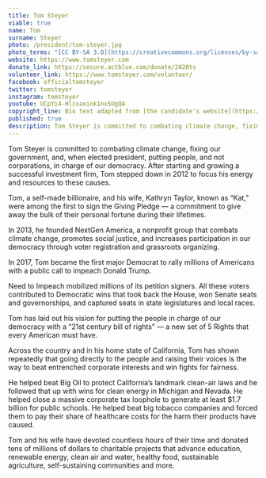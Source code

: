 ```yaml
---
title: Tom Steyer
viable: true
name: Tom
surname: Steyer
photo: /president/tom-steyer.jpg
photo_terms: "[CC BY-SA 3.0](https://creativecommons.org/licenses/by-sa/3.0/) [photo](https://commons.wikimedia.org/wiki/File:Tom_Steyer_by_Gage_Skidmore.jpg) by [Gage Skidmore](http://www.gageskidmore.com/)"
website: https://www.tomsteyer.com
donate_link: https://secure.actblue.com/donate/2020ts
volunteer_link: https://www.tomsteyer.com/volunteer/
facebook: officialtomsteyer
twitter: tomsteyer
instagram: tomsteyer
youtube: UCpYi4-Hlcxaxink1nx5UgQA
copyright_line: Bio text adapted from [the candidate's website](https://www.tomsteyer.com/meet-tom-steyer/) and may be &copy; Tom Steyer 2020.
published: true
description: Tom Steyer is committed to combating climate change, fixing our government, and, when elected president, putting people, and not corporations, in charge of our democracy.
---
```

Tom Steyer is committed to combating climate change, fixing our government, and, when elected president, putting people, and not corporations, in charge of our democracy. After starting and growing a successful investment firm, Tom stepped down in 2012 to focus his energy and resources to these causes.

Tom, a self-made billionaire, and his wife, Kathryn Taylor, known as “Kat,” were among the first to sign the Giving Pledge — a commitment to give away the bulk of their personal fortune during their lifetimes.

In 2013, he founded NextGen America, a nonprofit group that combats climate change, promotes social justice, and increases participation in our democracy through voter registration and grassroots organizing.

In 2017, Tom became the first major Democrat to rally millions of Americans with a public call to impeach Donald Trump.

Need to Impeach mobilized millions of its petition signers. All these voters contributed to Democratic wins that took back the House, won Senate seats and governorships, and captured seats in state legislatures and local races.

Tom has laid out his vision for putting the people in charge of our democracy with a “21st century bill of rights” — a new set of 5 Rights that every American must have.

Across the country and in his home state of California, Tom has shown repeatedly that going directly to the people and raising their voices is the way to beat entrenched corporate interests and win fights for fairness.

He helped beat Big Oil to protect California’s landmark clean-air laws and he followed that up with wins for clean energy in Michigan and Nevada. He helped close a massive corporate tax loophole to generate at least $1.7 billion for public schools. He helped beat big tobacco companies and forced them to pay their share of healthcare costs for the harm their products have caused.

Tom and his wife have devoted countless hours of their time and donated tens of millions of dollars to charitable projects that advance education, renewable energy, clean air and water, healthy food, sustainable agriculture, self-sustaining communities and more.

